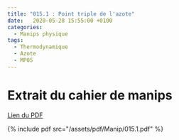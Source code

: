 ```yaml
---
title: "015.1 : Point triple de l'azote"
date:   2020-05-28 15:55:00 +0100
categories:
  - Manips physique
tags:
  - Thermodynamique
  - Azote
  - MP05
---
```


# Extrait du cahier de manips

[Lien du PDF](/assets/pdf/Manip/015.1.pdf)

{% include pdf src="/assets/pdf/Manip/015.1.pdf" %}

